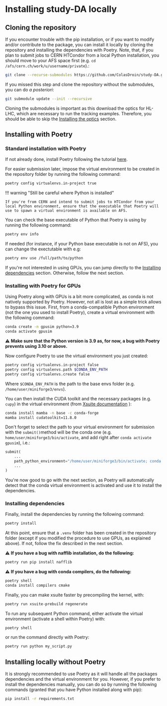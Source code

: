 # Installing study-DA locally

## Cloning the repository

If you encounter trouble with the pip installation, or if you want to modify and/or contribute to the package, you can install it locally by cloning the repository and installing the dependencies with Poetry. Note, that, if you plan to submit jobs to CERN HTCondor from a local Python installation, you should move to your AFS space first (e.g. ```cd /afs/cern.ch/work/u/username/private```).:

```bash
git clone --recurse-submodules https://github.com/ColasDroin/study-DA.git
```

If you missed this step and clone the repository without the submodules, you can do *a posteriori*:

```bash
git submodule update --init --recursive
```

Cloning the submodules is important as this download the optics for HL-LHC, which are necessary to run the tracking examples. Therefore, you should be able to skip the [Installing the optics](installing_the_optics.md) section.

## Installing with Poetry

### Standard installation with Poetry

If not already done, install Poetry following the tutorial [here](https://python-poetry.org/docs/).

For easier submission later, impose the virtual environment to be created in the repository folder by running the following command:

```bash
poetry config virtualenvs.in-project true
```

!!! warning "Still be careful where Python is installed"

    If you're from CERN and intend to submit jobs to HTCondor from your local Python environment, ensure that the executable that Poetry will use to spawn a virtual environment is available on AFS.

You can check the base executable of Python that Poetry is using by running the following command:

```bash
poetry env info
```

If needed (for instance, if your Python base executable is not on AFS), you can change the exectutable with e.g:

```bash
poetry env use /full/path/to/python
```

If you're not interested in using GPUs, you can jump directly to the [Installing dependencies](#installing-dependencies) section. Otherwise, follow the next section.

### Installing with Poetry for GPUs

Using Poetry along with GPUs is a bit more complicated, as conda is not natively supported by Poetry. However, not all is lost as a simple trick allows to bypass this issue. First, from a conda-compatible Python environment (not the one you used to install Poetry), create a virtual environment with the following command:

```bash
conda create -n gpusim python=3.9
conda activate gpusim
```

⚠️ **Make sure that the Python version is 3.9 as, for now, a bug with Poetry prevents using 3.10 or above.**

Now configure Poetry to use the virtual environment you just created:
  
```bash
poetry config virtualenvs.in-project false
poetry config virtualenvs.path $CONDA_ENV_PATH
poetry config virtualenvs.create false
```

Where ```$CONDA_ENV_PATH``` is the path to the base envs folder (e.g. ```/home/user/miniforge3/envs```).  

You can then install the CUDA toolkit and the necessary packages (e.g. ```cupy```) in the virtual environment (from [Xsuite documentation](https://xsuite.readthedocs.io/en/latest/installation.html#gpu-multithreading-support) ):

```bash
conda install mamba -n base -c conda-forge
mamba install cudatoolkit=11.8.0
```

Don't forget to select the path to your virtual environment for submission with the `submit()`method will be the conda one (e.g. ```home/user/miniforge3/bin/activate```, and add right after ```conda activate gpusim```), i.e.:

```py
submit(
    ...
    path_python_environment="/home/user/miniforge3/bin/activate; conda activate gpusim",
    ...
)
```

You're now good to go with the next section, as Poetry will automatically detect that the conda virtual environment is activated and use it to install the dependencies.

### Installing dependencies

Finally, install the dependencies by running the following command:

```bash
poetry install
```

At this point, ensure that a `.venv` folder has been created in the repository folder (except if you modified the procedure to use GPUs, as explained above). If not, follow the fix described in the next section.

⚠️ **If you have a bug with nafflib installation, do the following:**
  
  ```bash
  poetry run pip install nafflib
  ```

  ⚠️ **If you have a bug with conda compilers, do the following:**

  ```bash
  poetry shell
  conda install compilers cmake
  ```

Finally, you can make xsuite faster by precompiling the kernel, with:

```bash
poetry run xsuite-prebuild regenerate
```

To run any subsequent Python command, either activate the virtual environment (activate a shell within Poetry) with:

```bash
poetry shell
```

or run the command directly with Poetry:

```bash
poetry run python my_script.py
```

## Installing locally without Poetry

It is strongly recommended to use Poetry as it will handle all the packages dependencies and the virtual environment for you. However, if you prefer to install the dependencies manually, you can do so by running the following commands (granted that you have Python installed along with pip):

```bash
pip install -r requirements.txt
```
